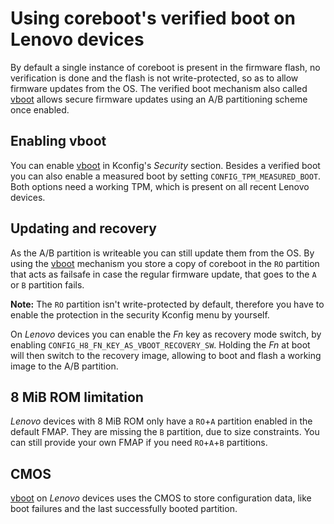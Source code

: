 # Using coreboot's verified boot on Lenovo devices

By default a single instance of coreboot is present in the firmware flash,
no verification is done and the flash is not write-protected, so as to allow
firmware updates from the OS.
The verified boot mechanism also called [vboot] allows secure firmware
updates using an A/B partitioning scheme once enabled.

## Enabling vboot
You can enable [vboot] in Kconfig's *Security* section. Besides a verified
boot you can also enable a measured boot by setting
`CONFIG_TPM_MEASURED_BOOT`. Both options need a working TPM, which is
present on all recent Lenovo devices.

## Updating and recovery
As the A/B partition is writeable you can still update them from the OS.
By using the [vboot] mechanism you store a copy of coreboot in the `RO`
partition that acts as failsafe in case the regular firmware update, that
goes to the `A` or `B` partition fails.

**Note:** The `RO` partition isn't write-protected by default, therefore you
have to enable the protection in the security Kconfig menu by yourself.

On *Lenovo* devices you can enable the *Fn* key as recovery mode switch, by
enabling `CONFIG_H8_FN_KEY_AS_VBOOT_RECOVERY_SW`.
Holding the *Fn* at boot will then switch to the recovery image, allowing
to boot and flash a working image to the A/B partition.

## 8 MiB ROM limitation
*Lenovo* devices with 8 MiB ROM only have a `RO`+`A` partition enabled in the
default FMAP. They are missing the `B` partition, due to size constraints.
You can still provide your own FMAP if you need `RO`+`A`+`B` partitions.

## CMOS
[vboot] on *Lenovo* devices uses the CMOS to store configuration data, like
boot failures and the last successfully booted partition.

[vboot]: ../../security/vboot/index.md
